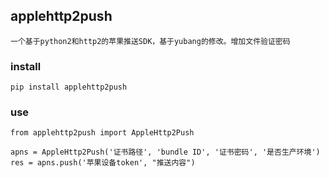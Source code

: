 ## applehttp2push
```
一个基于python2和http2的苹果推送SDK，基于yubang的修改。增加文件验证密码
```

### install
```
pip install applehttp2push

```

### use
```
from applehttp2push import AppleHttp2Push

apns = AppleHttp2Push('证书路径', 'bundle ID', '证书密码', '是否生产环境')
res = apns.push('苹果设备token', "推送内容")

```